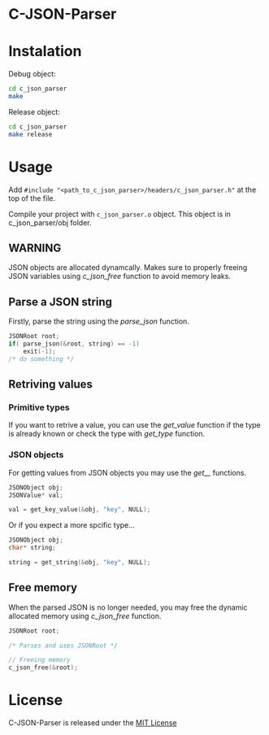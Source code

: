 # C-JSON-Parser

# Instalation

Debug object:
~~~ bash
cd c_json_parser
make
~~~

Release object:
~~~ bash
cd c_json_parser
make release
~~~

# Usage
Add `#include "<path_to_c_json_parser>/headers/c_json_parser.h"` at the top of the file.

Compile your project with `c_json_parser.o` object. This object is in c_json_parser/obj folder.

## **WARNING**
JSON objects are allocated dynamcally. Makes sure to properly freeing JSON variables using *c_json_free* function to avoid memory leaks.


## Parse a JSON string
Firstly, parse the string using the *parse_json* function.
~~~ C
JSONRoot root;
if( parse_json(&root, string) == -1)
    exit(-1);
/* do something */
~~~
## Retriving values
### Primitive types
If you want to retrive a value, you can use the *get_value* function if the type is already known or check the type with *get_type* function.

### JSON objects
For getting values from JSON objects you may use the *get__* functions.
~~~ C
JSONObject obj;
JSONValue* val;

val = get_key_value(&obj, "key", NULL);

~~~

Or if you expect a more spcific type...
~~~ C
JSONObject obj;
char* string;

string = get_string(&obj, "key", NULL);
~~~

## Free memory
When the parsed JSON is no longer needed, you may free the dynamic allocated memory using *c_json_free* function.

~~~ C
JSONRoot root;

/* Parses and uses JSONRoot */

// Freeing memory
c_json_free(&root);
~~~

# License
C-JSON-Parser is released under the [MIT License](./LICENSE)